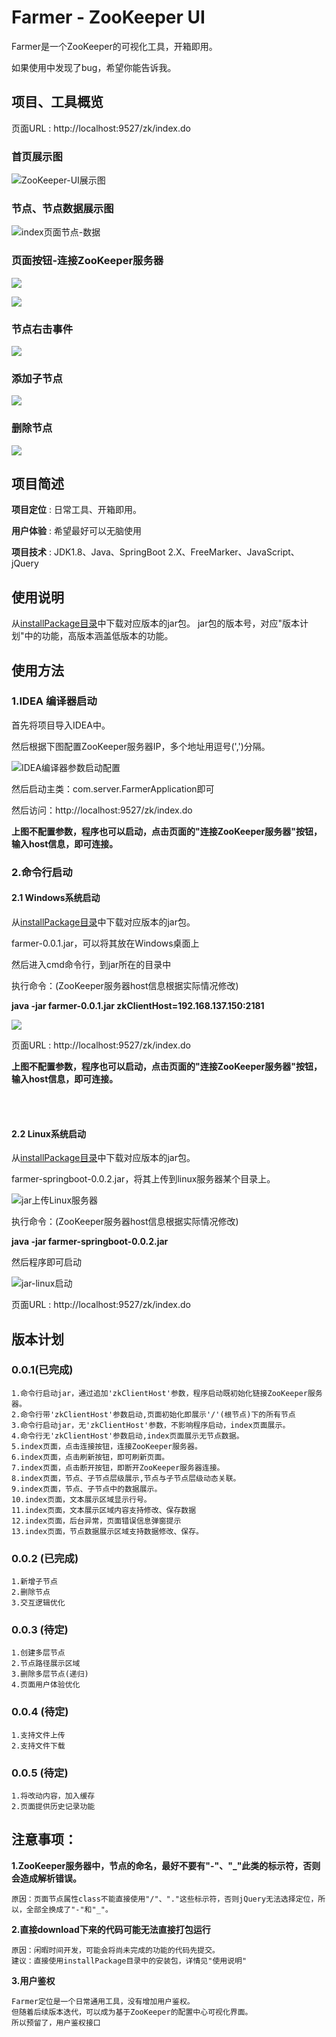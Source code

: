 # Farmer - ZooKeeper UI
Farmer是一个ZooKeeper的可视化工具，开箱即用。

如果使用中发现了bug，希望你能告诉我。

## 项目、工具概览

页面URL : http://localhost:9527/zk/index.do

### **首页展示图**
![ZooKeeper-UI展示图](image/ZooKeeper-UI展示图.png)

### **节点、节点数据展示图**
![index页面节点-数据](image/index页面节点数据.png)

### **页面按钮-连接ZooKeeper服务器**
![](image/页面连接zk服务器.png)

![](image/页面连接zk服务器成功.png)

### **节点右击事件**
![](image/节点-右击事件.png)

### **添加子节点**
![](image/添加节点.png)

### **删除节点**
![](image/删除节点.png)


## 项目简述
**项目定位** : 日常工具、开箱即用。

**用户体验** : 希望最好可以无脑使用

**项目技术** : JDK1.8、Java、SpringBoot 2.X、FreeMarker、JavaScript、jQuery


## 使用说明
从[installPackage目录](https://github.com/Simba-cheng/Farmer/tree/master/Farmer-SpringBoot/installPackage)中下载对应版本的jar包。
jar包的版本号，对应"版本计划"中的功能，高版本涵盖低版本的功能。


## 使用方法

### **1.IDEA 编译器启动**
首先将项目导入IDEA中。

然后根据下图配置ZooKeeper服务器IP，多个地址用逗号(',')分隔。

![IDEA编译器参数启动配置](image/IDEA编译器参数启动配置.png)

然后启动主类：com.server.FarmerApplication即可

然后访问：http://localhost:9527/zk/index.do

**上图不配置参数，程序也可以启动，点击页面的"连接ZooKeeper服务器"按钮，输入host信息，即可连接。**
<!--![ZooKeeper-UI展示图](image/index页面连接zookeeper服务器.png)-->


### **2.命令行启动**

#### **2.1 Windows系统启动**

从[installPackage目录](https://github.com/Simba-cheng/Farmer/tree/master/Farmer-SpringBoot/installPackage)中下载对应版本的jar包。

farmer-0.0.1.jar，可以将其放在Windows桌面上

然后进入cmd命令行，到jar所在的目录中

执行命令：(ZooKeeper服务器host信息根据实际情况修改)

**java -jar farmer-0.0.1.jar zkClientHost=192.168.137.150:2181**

![](image/命令行带参数启动.png)<br>

页面URL : http://localhost:9527/zk/index.do

**上图不配置参数，程序也可以启动，点击页面的"连接ZooKeeper服务器"按钮，输入host信息，即可连接。**

<br>
<br>

#### **2.2 Linux系统启动**

从[installPackage目录](https://github.com/Simba-cheng/Farmer/tree/master/Farmer-SpringBoot/installPackage)中下载对应版本的jar包。

farmer-springboot-0.0.2.jar，将其上传到linux服务器某个目录上。

![jar上传Linux服务器](image/jar上传linux服务器.png)

执行命令：(ZooKeeper服务器host信息根据实际情况修改)

**java -jar farmer-springboot-0.0.2.jar**

然后程序即可启动

![jar-linux启动](image/jarlinux启动.png)

页面URL : http://localhost:9527/zk/index.do


## 版本计划

### 0.0.1(已完成)

    1.命令行启动jar，通过追加'zkClientHost'参数，程序启动既初始化链接ZooKeeper服务器。
    2.命令行带'zkClientHost'参数启动,页面初始化即展示'/'(根节点)下的所有节点
    3.命令行启动jar，无'zkClientHost'参数，不影响程序启动，index页面展示。
    4.命令行无'zkClientHost'参数启动,index页面展示无节点数据。
    5.index页面，点击连接按钮，连接ZooKeeper服务器。
    6.index页面，点击刷新按钮，即可刷新页面。
    7.index页面，点击断开按钮，即断开ZooKeeper服务器连接。
    8.index页面，节点、子节点层级展示,节点与子节点层级动态关联。
    9.index页面，节点、子节点中的数据展示。
    10.index页面，文本展示区域显示行号。
    11.index页面，文本展示区域内容支持修改、保存数据
    12.index页面，后台异常，页面错误信息弹窗提示
    13.index页面，节点数据展示区域支持数据修改、保存。

### 0.0.2 (已完成)

    1.新增子节点
    2.删除节点
    3.交互逻辑优化

### 0.0.3 (待定)

    1.创建多层节点
    2.节点路径展示区域
    3.删除多层节点(递归)
    4.页面用户体验优化

### 0.0.4 (待定)

    1.支持文件上传
    2.支持文件下载

### 0.0.5 (待定)
    1.将改动内容，加入缓存
    2.页面提供历史记录功能
    

## 注意事项：

**1.ZooKeeper服务器中，节点的命名，最好不要有"-"、"_"此类的标示符，否则会造成解析错误。**

    原因：页面节点属性class不能直接使用"/"、"."这些标示符，否则jQuery无法选择定位，所以，全部全换成了"-"和"_"。
    
**2.直接download下来的代码可能无法直接打包运行**

    原因：闲暇时间开发，可能会将尚未完成的功能的代码先提交。
    建议：直接使用installPackage目录中的安装包，详情见"使用说明"

**3.用户鉴权**

	Farmer定位是一个日常通用工具，没有增加用户鉴权。
	但随着后续版本迭代，可以成为基于ZooKeeper的配置中心可视化界面。
	所以预留了，用户鉴权接口
